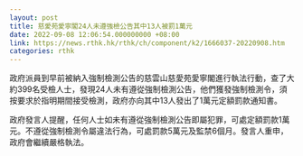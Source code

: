 ```yaml
---
layout: post
title: 慈愛苑愛寧閣24人未遵強檢公告其中13人被罰1萬元
date: 2022-09-08 12:06:54.000000000 +08:00
link: https://news.rthk.hk/rthk/ch/component/k2/1666037-20220908.htm
categories: rthk
---
```


政府派員到早前被納入強制檢測公告的慈雲山慈愛苑愛寧閣進行執法行動，查了大約399名受檢人士，發現24人未有遵從強制檢測公告，他們獲發強制檢測令，須按要求於指明期間接受檢測，政府亦向其中13人發出了1萬元定額罰款通知書。

政府發言人提醒，任何人士如未有遵從強制檢測公告即屬犯罪，可處定額罰款1萬元。不遵從強制檢測令屬違法行為，可處罰款5萬元及監禁6個月。發言人重申，政府會繼續嚴格執法。
